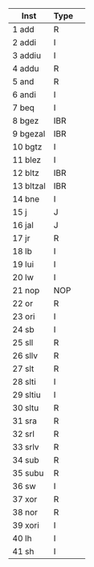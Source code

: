 | Inst   	| Type |     |
| --------- | ---- | --- |
| 1 add    	|   R  |     |
| 2 addi   	|   I  |     |
| 3 addiu  	|   I  |     |
| 4 addu   	|   R  |     |
| 5 and    	|   R  |     |
| 6 andi   	|   I  |     |
| 7 beq    	|   I  |     |
| 8 bgez   	|   IBR|     |
| 9 bgezal 	|   IBR|     |
| 10 bgtz   |   I  |     |
| 11 blez   |   I  |     |
| 12 bltz   |   IBR|     |
| 13 bltzal |   IBR|     |
| 14 bne    |   I  |     |
| 15 j      |   J  |     |
| 16 jal    |   J  |     |
| 17 jr     |   R  |     |
| 18 lb     |   I  |     |
| 19 lui    |   I  |     |
| 20 lw     |   I  |     |
| 21 nop    |   NOP|     |
| 22 or     |   R  |     |
| 23 ori    |   I  |     |
| 24 sb     |   I  |     |
| 25 sll    |   R  |     |
| 26 sllv   |   R  |     |
| 27 slt    |   R  |     |
| 28 slti   |   I  |     |
| 29 sltiu  |   I  |     |
| 30 sltu   |   R  |     |
| 31 sra    |   R  |     |
| 32 srl    |   R  |     |
| 33 srlv   |  	R  |     |
| 34 sub    |   R  |     |
| 35 subu   |   R  |     |
| 36 sw     |   I  |     |
| 37 xor    |   R  |     |
| 38 nor    |   R  |     |
| 39 xori   |   I  |     |
| 40 lh     |   I  |     |
| 41 sh     |   I  |     |
